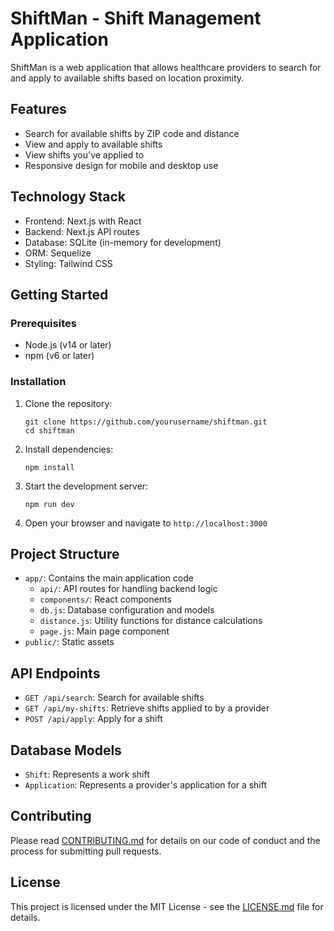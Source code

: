 # ShiftMan - Shift Management Application

ShiftMan is a web application that allows healthcare providers to search for and apply to available shifts based on location proximity.

## Features

- Search for available shifts by ZIP code and distance
- View and apply to available shifts
- View shifts you've applied to
- Responsive design for mobile and desktop use

## Technology Stack

- Frontend: Next.js with React
- Backend: Next.js API routes
- Database: SQLite (in-memory for development)
- ORM: Sequelize
- Styling: Tailwind CSS

## Getting Started

### Prerequisites

- Node.js (v14 or later)
- npm (v6 or later)

### Installation

1. Clone the repository:
   ```
   git clone https://github.com/yourusername/shiftman.git
   cd shiftman
   ```

2. Install dependencies:
   ```
   npm install
   ```

3. Start the development server:
   ```
   npm run dev
   ```

4. Open your browser and navigate to `http://localhost:3000`

## Project Structure

- `app/`: Contains the main application code
  - `api/`: API routes for handling backend logic
  - `components/`: React components
  - `db.js`: Database configuration and models
  - `distance.js`: Utility functions for distance calculations
  - `page.js`: Main page component
- `public/`: Static assets

## API Endpoints

- `GET /api/search`: Search for available shifts
- `GET /api/my-shifts`: Retrieve shifts applied to by a provider
- `POST /api/apply`: Apply for a shift

## Database Models

- `Shift`: Represents a work shift
- `Application`: Represents a provider's application for a shift

## Contributing

Please read [CONTRIBUTING.md](CONTRIBUTING.md) for details on our code of conduct and the process for submitting pull requests.

## License

This project is licensed under the MIT License - see the [LICENSE.md](LICENSE.md) file for details.
